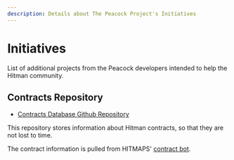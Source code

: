 ```yaml
---
description: Details about The Peacock Project's Initiatives
---
```


# Initiatives

List of additional projects from the Peacock developers intended to help the Hitman community.

## Contracts Repository

-   [Contracts Database Github Repository](https://github.com/thepeacockproject/Contracts)

This repository stores information about Hitman contracts, so that they are not lost to time.

The contract information is pulled from HITMAPS' [contract bot](https://bot.hitmaps.com/).
